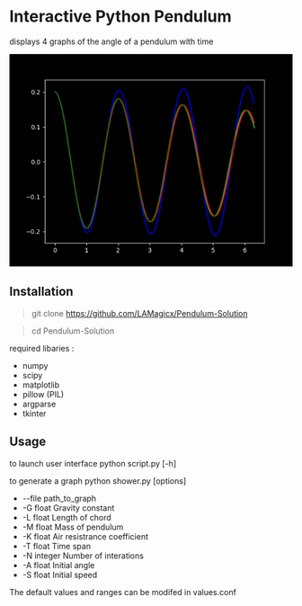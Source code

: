 
# Interactive Python Pendulum

displays 4 graphs of the angle of a pendulum with time

![graph](graph.png)

## Installation

> git clone https://github.com/LAMagicx/Pendulum-Solution

> cd Pendulum-Solution

required libaries : 
 - numpy
 - scipy
 - matplotlib
 - pillow (PIL)
 - argparse
 - tkinter

## Usage

to launch user interface
python script.py [-h]

to generate a graph
python shower.py [options]

- --file path_to_graph
 - -G float Gravity constant
 - -L float Length of chord
 - -M float Mass of pendulum
 - -K float Air resistrance coefficient
 - -T float Time span
 - -N integer Number of interations
 - -A float Initial angle
 - -S float Initial speed

The default values and ranges can be modifed in values.conf

